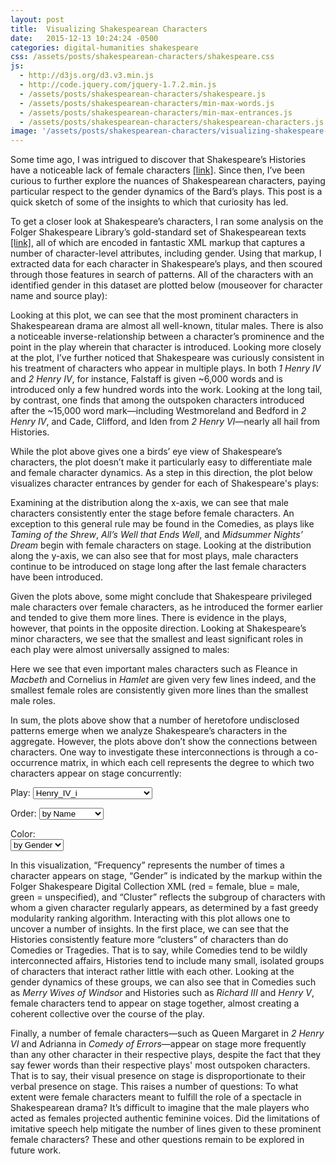 ```yaml
---
layout: post
title:  Visualizing Shakespearean Characters
date:   2015-12-13 10:24:24 -0500
categories: digital-humanities shakespeare
css: /assets/posts/shakespearean-characters/shakespeare.css
js: 
  - http://d3js.org/d3.v3.min.js
  - http://code.jquery.com/jquery-1.7.2.min.js
  - /assets/posts/shakespearean-characters/shakespeare.js
  - /assets/posts/shakespearean-characters/min-max-words.js
  - /assets/posts/shakespearean-characters/min-max-entrances.js
  - /assets/posts/shakespearean-characters/shakespearean-characters.js
image: '/assets/posts/shakespearean-characters/visualizing-shakespeare-thumb.png'
---
```


Some time ago, I was intrigued to discover that Shakespeare’s Histories have a noticeable lack of female characters [[link]][previous-shakes-post]. Since then, I’ve been curious to further explore the nuances of Shakespearean characters, paying particular respect to the gender dynamics of the Bard’s plays. This post is a quick sketch of some of the insights to which that curiosity has led.

To get a closer look at Shakespeare’s characters, I ran some analysis on the Folger Shakespeare Library’s gold-standard set of Shakespearean texts [[link]][folger-digital-library], all of which are encoded in fantastic XML markup that captures a number of character-level attributes, including gender. Using that markup, I extracted data for each character in Shakespeare’s plays, and then scoured through those features in search of patterns. All of the characters with an identified gender in this dataset are plotted below (mouseover for character name and source play):

<!-- Words Spoken by Character Entrance Plot -->
<div id='character-words'></div>

Looking at this plot, we can see that the most prominent characters in Shakespearean drama are almost all well-known, titular males. There is also a noticeable inverse-relationship between a character’s prominence and the point in the play wherein that character is introduced. Looking more closely at the plot, I’ve further noticed that Shakespeare was curiously consistent in his treatment of characters who appear in multiple plays. In both <i>1 Henry IV</i> and <i>2 Henry IV</i>, for instance, Falstaff is given ~6,000 words and is introduced only a few hundred words into the work. Looking at the long tail, by contrast, one finds that among the outspoken characters introduced after the ~15,000 word mark—including Westmoreland and Bedford in <i>2 Henry IV</i>, and Cade, Clifford, and Iden from <i>2 Henry VI</i>—nearly all hail from Histories.

While the plot above gives one a birds’ eye view of Shakespeare’s characters, the plot doesn’t make it particularly easy to differentiate male and female character dynamics. As a step in this direction, the plot below visualizes character entrances by gender for each of Shakespeare's plays:

<!-- first and last entrance by gender plot -->
<div id='min-max-entrance'></div>

Examining at the distribution along the x-axis, we can see that male characters consistently enter the stage before female characters. An exception to this general rule may be found in the Comedies, as plays like <i>Taming of the Shrew</i>, <i>All’s Well that Ends Well</i>, and <i>Midsummer Nights’ Dream</i> begin with female characters on stage. Looking at the distribution along the y-axis, we can also see that for most plays, male characters continue to be introduced on stage long after the last female characters have been introduced.

Given the plots above, some might conclude that Shakespeare privileged male characters over female characters, as he introduced the former earlier and tended to give them more lines. There is evidence in the plays, however, that points in the opposite direction. Looking at Shakespeare’s minor characters, we see that the smallest and least significant roles in each play were almost universally assigned to males:

<!-- min and max words by gender plot -->
<div id='min-max-words'></div>

Here we see that even important males characters such as Fleance in <i>Macbeth</i> and Cornelius in <i>Hamlet</i> are given very few lines indeed, and the smallest female roles are consistently given more lines than the smallest male roles.

In sum, the plots above show that a number of heretofore undisclosed patterns emerge when we analyze Shakespeare’s characters in the aggregate. However, the plots above don’t show the connections between characters. One way to investigate these interconnections is through a co-occurrence matrix, in which each cell represents the degree to which two characters appear on stage concurrently:

<!-- character cooccurrence plot -->
<div class='selection-menu'>
  <span>Play:</span>
  <select class='play-menu' id='selected-json'>
    <option value='1H4.json'>Henry_IV_i</option> 
    <option value='Ant.json'>Antony_And_Cleopatra</option>
    <option value='MND.json'>Midsummer-Nights_Dream</option>
    <option value='AWW.json'>Alls_Well</option>
    <option value='Cor.json'>Coriolanus</option>
    <option value='Cym.json'>Cymbeline</option>
    <option value='Ham.json'>Hamlet</option>
    <option value='JC.json'>Julius_Caesar</option>
    <option value='Lr.json'>King_Lear</option>
    <option value='LLL.json'>Loves_Labours_Lost</option>
    <option value='Mac.json'>Macbeth</option>
    <option value='MM.json'>Measure_For_Measure</option>
    <option value='Ado.json'>Much_Ado</option>
    <option value='Oth.json'>Othello</option>
    <option value='Per.json'>Pericles</option>
    <option value='Rom.json'>Romeo_And_Juliet</option>
    <option value='Err.json'>Comedy_Of_Errors</option>
    <option value='Jn.json'>King_John</option>
    <option value='MV.json'>Merchant_Of_Venice</option>
    <option value='Wiv.json'>Merry_Wives_Of_Windsor</option>
    <option value='Shr.json'>Taming_Of_The_Shrew</option>
    <option value='Tmp.json'>Tempest</option>
    <option value='TGV.json'>Two_Gentlemen_Of_Verona</option>
    <option value='TNK.json'>Two_Noble_Kinsmen</option>
    <option value='WT.json'>Winters_Tale</option>
    <option value='Tim.json'>Timon_Of_Athens</option>
    <option value='Tit.json'>Titus_Andronicus</option>
    <option value='Tro.json'>Troilus_And_Cressida</option>
    <option value='TN.json'>Twelfth_Night</option>
    <option value='R2.json'>King_Richard_II</option>
    <option value='R3.json'>King_Richard_III</option>
    <option value='2H4.json'>Henry_IV_ii</option>
    <option value='H5.json'>King_Henry_V</option>
    <option value='1H6.json'>Henry_VI_i</option>
    <option value='2H6.json'>Henry_VI_ii</option>
    <option value='3H6.json'>Henry_VI_iii</option>
  </select>   

  <span>Order:</span>
  <select class='play-menu' id='order'>
    <option value='name'>by Name</option>
    <option value='count'>by Frequency</option>
    <option value='group'>by Cluster</option>
    <option value='gender'>by Gender</option>
  </select>

  <span>Color:</span>  
  <select id='color-dropdown'>
    <option value='gender'>by Gender</option>
    <option value='cluster'>by Cluster</option>
  </select>
</div>

<div id='cooccurrence' onload="function(){console.log('cats')}"></div>

<p>In this visualization, “Frequency” represents the number of times a character appears on stage, “Gender” is indicated by the markup within the Folger Shakespeare Digital Collection XML (red = female, blue = male, green = unspecified), and “Cluster” reflects the subgroup of characters with whom a given character regularly appears, as determined by a fast greedy modularity ranking algorithm. Interacting with this plot allows one to uncover a number of insights. In the first place, we can see that the Histories consistently feature more “clusters” of characters than do Comedies or Tragedies. That is to say, while Comedies tend to be wildly interconnected affairs, Histories tend to include many small, isolated groups of characters that interact rather little with each other.  Looking at the gender dynamics of these groups, we can also see that in Comedies such as <i>Merry Wives of Windsor</i> and Histories such as <i>Richard III</i> and <i>Henry V</i>, female characters tend to appear on stage together, almost creating a coherent collective over the course of the play.</p>

<p>Finally, a number of female characters—such as Queen Margaret in <i>2 Henry VI</i> and Adrianna in <i>Comedy of Errors</i>—appear on stage more frequently than any other character in their respective plays, despite the fact that they say fewer words than their respective plays' most outspoken characters. That is to say, their visual presence on stage is disproportionate to their verbal presence on stage. This raises a number of questions: To what extent were female characters meant to fulfill the role of a spectacle in Shakespearean drama? It’s difficult to imagine that the male players who acted as females projected authentic feminine voices. Did the limitations of imitative speech help mitigate the number of lines given to these prominent female characters? These and other questions remain to be explored in future work.</p> 

[previous-shakes-post]:http://douglasduhaime.com/blog/classifying-shakespearean-drama-with-sparse-feature-sets
[folger-digital-library]:http://www.folgerdigitaltexts.org/
